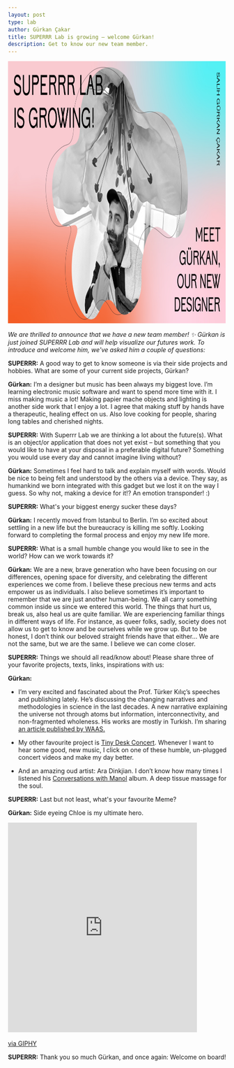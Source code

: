 ```yaml
---
layout: post
type: lab
author: Gürkan Çakar
title: SUPERRR Lab is growing – welcome Gürkan!
description: Get to know our new team member. 
---
```


<img src="/assets/img/blog/header_gurk.jpg" alt="Portrait of Gürkan" width="500" height="600">
<p><em>We are thrilled to announce that we have a new team member! ✨ Gürkan is just joined SUPERRR Lab and will help visualize our futures work. To introduce and welcome him, we've asked him a couple of questions:</em></p>

<p><b>SUPERRR:</b> A good way to get to know someone is via their side projects and hobbies. What are some of your current side projects, Gürkan?</p>
<p><b>Gürkan:</b> I’m a designer but music has been always my biggest love. I’m learning electronic music software and want to spend more time with it. I miss making music a lot! Making papier mache objects and lighting is another side work that I enjoy a lot. I agree that making stuff by hands have a therapeutic, healing effect on us. Also love cooking for people, sharing long tables and cherished nights.</p>

<p><b>SUPERRR:</b> With Superrr Lab we are thinking a lot about the future(s). What is an object/or application that does not yet exist – but something that you would like to have at your disposal in a preferable digital future?
Something you would use every day and cannot imagine living without?
</p>
<p><b>Gürkan:</b> Sometimes I feel hard to talk and explain myself with words. Would be nice to being felt and understood by the others via a device. They say, as humankind we born integrated with this gadget but we lost it on the way I guess. So why not, making a device for it!? An emotion transponder! :)</p>
  
<p><b>SUPERRR:</b> What's your biggest energy sucker these days?</p>

<p><b>Gürkan:</b> I recently moved from Istanbul to Berlin. I’m so excited about settling in a new life but the bureaucracy is killing me softly. Looking forward to completing the formal process and enjoy my new life more. </p>

<p><b>SUPERRR:</b> What is a small humble change you would like to see in the world? How can we work towards it?</p>

<p><b>Gürkan:</b> We are a new, brave generation who have been focusing on our differences, opening space for diversity, and celebrating the different experiences we come from. I believe these precious new terms and acts empower us as individuals. I also believe sometimes it’s important to remember that we are just another human-being. We all carry something common inside us since we entered this world. The things that hurt us, break us, also heal us are quite familiar. We are experiencing familiar things in different ways of life. For instance, as queer folks, sadly, society does not allow us to get to know and be ourselves while we grow up. But to be honest, I don’t think our beloved straight friends have that either… We are not the same, but we are the same. I believe we can come closer.</p>

<p><b>SUPERRR:</b> Things we should all read/know about! Please share three of your favorite projects, texts, links, inspirations with us:</p>

<p><b>Gürkan:</b> 
<ul><li>I’m very excited and fascinated about the Prof. Türker Kılıç’s speeches and publishing lately. He’s discussing the changing narratives and methodologies in science in the last decades. A new narrative explaining the universe not through atoms but information, interconnectivity, and non-fragmented wholeness. His works are mostly in Turkish. I’m sharing <a href="https://www.worldacademy.org/files/ieee_july_2019/TKilic_A_Brain_Inspired_View_of_Life.pdf">an article published by WAAS.</a></li>

<li><p>My other favourite project is <a href="https://www.youtube.com/@nprmusic">Tiny Desk Concert</a>. Whenever I want to hear some good, new music, I click on one of these humble, un-plugged concert videos and make my day better.
</p></li>
<li><p>And an amazing oud artist: Ara Dinkjian. I don’t know how many times I listened his <a href="https://open.spotify.com/album/03j7IQkfjhg96bbC5tSc9c?si=EahkeYsUQbq5JvW_LWo6mg">Conversations with Manol</a> album. A deep tissue massage for the soul.</li></ul>



<p><b>SUPERRR:</b> Last but not least, what's your favourite Meme?</p>
<p><b>Gürkan:</b> Side eyeing Chloe is my ultimate hero. 
</p>
<iframe src="https://giphy.com/embed/kaq6GnxDlJaBq" width="434" height="480" frameBorder="0" class="giphy-embed" allowFullScreen></iframe><p><a href="https://giphy.com/gifs/chloe-concerned-kaq6GnxDlJaBq">via GIPHY</a></p>


<p><b>SUPERRR:</b> Thank you so much Gürkan, and once again: Welcome on board!</p>

